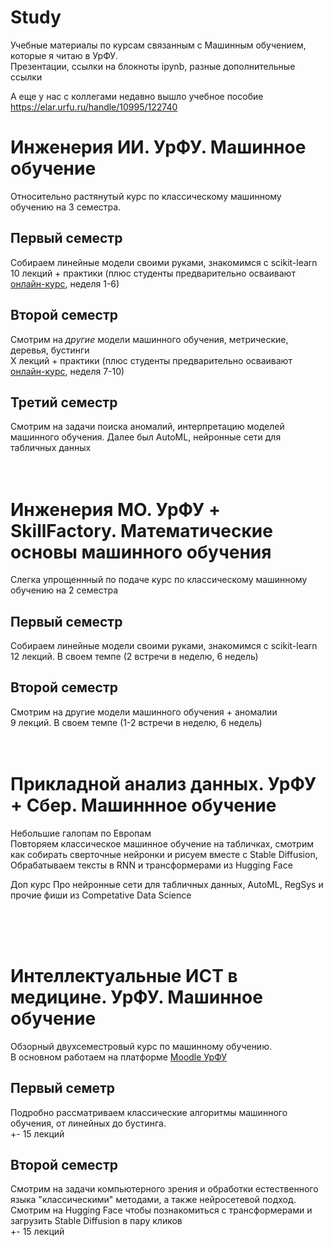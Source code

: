 # Study
Учебные материалы по курсам связанным с Машинным обучением, которые я читаю в УрФУ. </br>
Презентации, ссылки на блокноты ipynb, разные дополнительные ссылки

А еще у нас с коллегами недавно вышло учебное пособие
https://elar.urfu.ru/handle/10995/122740 

# Инженерия ИИ. УрФУ. Машинное обучение

Относительно растянутый курс по классическому машинному обучению на 3 семестра. 

## Первый семестр
Собираем линейные модели своими руками, знакомимся с scikit-learn </br>
10 лекций + практики (плюс студенты предварительно осваивают [онлайн-курс](https://courses.openedu.urfu.ru/courses/course-v1:urfu+FDAML+fall_2021/course/), неделя 1-6)

## Второй семестр
Смотрим на *другие* модели машинного обучения, метрические, деревья, бустинги </br>
Х лекций + практики (плюс студенты предварительно осваивают [онлайн-курс](https://courses.openedu.urfu.ru/courses/course-v1:urfu+FDAML+fall_2021/course/), неделя 7-10)

## Третий семестр
Смотрим на задачи поиска аномалий, интерпретацию моделей машинного обучения. 
Далее был AutoML, нейронные сети для табличных данных
</br></br></br>
# Инженерия МО. УрФУ + SkillFactory. Математические основы машинного обучения

Слегка упрощеннный по подаче курс по классическому машинному обучению на 2 семестра

## Первый семестр
Собираем линейные модели своими руками, знакомимся с scikit-learn </br>
12 лекций. В своем темпе (2 встречи в неделю, 6 недель)

## Второй семестр
Смотрим на другие модели машинного обучения + аномалии </br>
9 лекций. В своем темпе (1-2 встречи в неделю, 6 недель)
</br></br></br>
# Прикладной анализ данных. УрФУ + Сбер. Машиннное обучение
Небольшие галопам по Европам </br>
Повторяем классическое машинное обучение на табличках, смотрим как собирать сверточные нейронки и рисуем вместе с Stable Diffusion, Обрабатываем тексты в RNN и трансформерами из Hugging Face

Доп курс
Про нейронные сети для табличных данных, AutoML, RegSys и прочие фиши из Competative Data Science

</br></br></br>
# Интеллектуальные ИСТ в медицине. УрФУ. Машинное обучение
Обзорный двухсеместровый курс по машинному обучению.</br>
В основном работаем на платформе [Moodle УрФУ](https://elearn.urfu.ru/course/view.php?id=6550)

## Первый семетр
Подробно рассматриваем классические алгоритмы машинного обучения, от линейных до бустинга. </br>
+- 15 лекций

## Второй семестр
Смотрим на задачи компьютерного зрения и обработки естественного языка "классическими" методами, а также нейросетевой подход. Смотрим на Hugging Face чтобы познакомиться с трансформерами и загрузить Stable Diffusion в пару кликов </br>
+- 15 лекций

